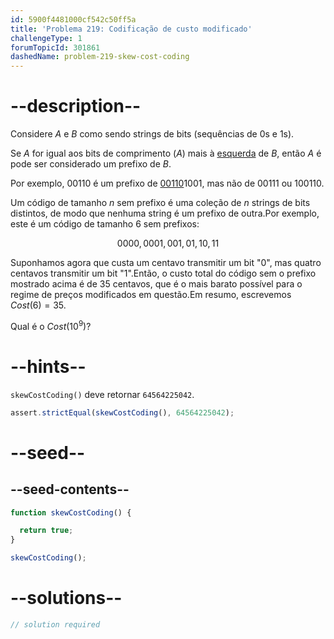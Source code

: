 ```yaml
---
id: 5900f4481000cf542c50ff5a
title: 'Problema 219: Codificação de custo modificado'
challengeType: 1
forumTopicId: 301861
dashedName: problem-219-skew-cost-coding
---
```


# --description--

Considere $A$ e $B$ como sendo strings de bits (sequências de 0s e 1s).

Se $A$ for igual aos bits de comprimento ($A$) mais à <u>esquerda</u> de $B$, então $A$ é pode ser considerado um prefixo de $B$.

Por exemplo, 00110 é um prefixo de <u>00110</u>1001, mas não de 00111 ou 100110.

Um código de tamanho $n$ sem prefixo é uma coleção de $n$ strings de bits distintos, de modo que nenhuma string é um prefixo de outra.Por exemplo, este é um código de tamanho 6 sem prefixos:

$$0000, 0001, 001, 01, 10, 11$$

Suponhamos agora que custa um centavo transmitir um bit "0", mas quatro centavos transmitir um bit "1".Então, o custo total do código sem o prefixo mostrado acima é de 35 centavos, que é o mais barato possível para o regime de preços modificados em questão.Em resumo, escrevemos $Cost(6) = 35$.

Qual é o $Cost(10^9)$?

# --hints--

`skewCostCoding()` deve retornar `64564225042`.

```js
assert.strictEqual(skewCostCoding(), 64564225042);
```

# --seed--

## --seed-contents--

```js
function skewCostCoding() {

  return true;
}

skewCostCoding();
```

# --solutions--

```js
// solution required
```
